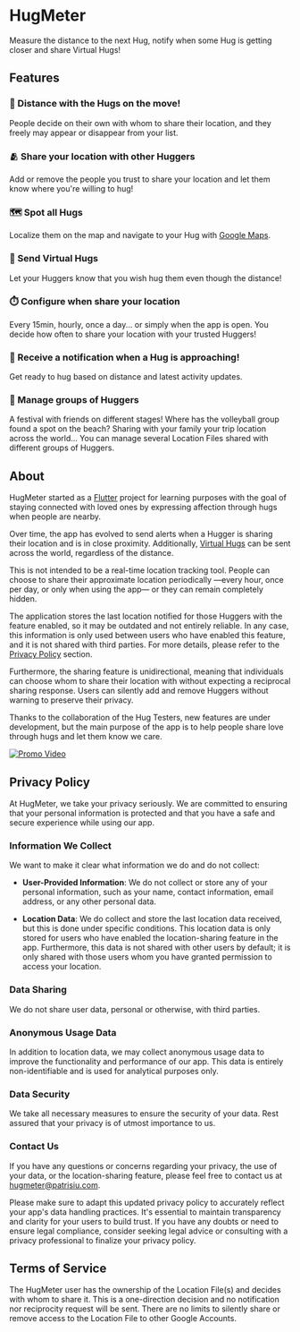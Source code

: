 # HugMeter

Measure the distance to the next Hug, notify when some Hug is getting closer and share Virtual Hugs!

## Features

### :walking: Distance with the Hugs on the move!

People decide on their own with whom to share their location, and they freely may appear or disappear from your list.

### :people_hugging: Share your location with other Huggers

Add or remove the people you trust to share your location and let them know where you're willing to hug!

### :world_map: Spot all Hugs

Localize them on the map and navigate to your Hug with [Google Maps](http://maps.google.com/).

### :purple_heart: Send Virtual Hugs

Let your Huggers know that you wish hug them even though the distance!

### :stopwatch: Configure when share your location

Every 15min, hourly, once a day... or simply when the app is open. You decide how often to share your location with your
trusted Huggers!

### :bell: Receive a notification when a Hug is approaching!

Get ready to hug based on distance and latest activity updates.

### :open_file_folder: Manage groups of Huggers

A festival with friends on different stages! Where has the volleyball group found a spot on the beach? Sharing with your
family your trip location across the world... You can manage several Location Files shared with different groups of
Huggers.

## About

HugMeter started as a [Flutter](https://flutter.dev/) project for learning purposes with the goal of staying connected
with loved ones by expressing affection through hugs when people are nearby.

Over time, the app has evolved to send alerts when a Hugger is sharing their location and is in close proximity.
Additionally, [Virtual Hugs](#purpleheart-send-virtual-hugs) can be sent across the world, regardless of the distance.

This is not intended to be a real-time location tracking tool. People can choose to share their approximate location
periodically —every hour, once per day, or only when using the app— or they can remain completely hidden.

The application stores the last location notified for those Huggers with the feature enabled, so it may be outdated and
not entirely reliable. In any case, this information is only used between users who have enabled this feature, and it is
not shared with third parties. For more details, please refer to the [Privacy Policy](#privacy-policy) section.

Furthermore, the sharing feature is unidirectional, meaning that individuals can choose whom to share their location
with without expecting a reciprocal sharing response. Users can silently add and remove Huggers without warning to
preserve their privacy.

Thanks to the collaboration of the Hug Testers, new features are under development, but the main purpose of the app is
to help people share love through hugs and let them know we care.

[![Promo Video](https://patrisiu.github.io/hugmeter/icons/HugMeter-192.png)](https://drive.google.com/file/d/1LNeaW14QaNAP6QoGOluL1UhYnBACPiLo/view?usp=sharing)

## Privacy Policy

At HugMeter, we take your privacy seriously. We are committed to ensuring that your personal information is protected and that you have a safe and secure experience while using our app.

### Information We Collect

We want to make it clear what information we do and do not collect:

* **User-Provided Information**: We do not collect or store any of your personal information, such as your name, contact information, email address, or any other personal data.

* **Location Data**: We do collect and store the last location data received, but this is done under specific conditions. This location data is only stored for users who have enabled the location-sharing feature in the app. Furthermore, this data is not shared with other users by default; it is only shared with those users whom you have granted permission to access your location.

### Data Sharing

We do not share user data, personal or otherwise, with third parties.

### Anonymous Usage Data

In addition to location data, we may collect anonymous usage data to improve the functionality and performance of our app. This data is entirely non-identifiable and is used for analytical purposes only.

### Data Security

We take all necessary measures to ensure the security of your data. Rest assured that your privacy is of utmost importance to us.

### Contact Us

If you have any questions or concerns regarding your privacy, the use of your data, or the location-sharing feature, please feel free to contact us at hugmeter@patrisiu.com.

Please make sure to adapt this updated privacy policy to accurately reflect your app's data handling practices. It's essential to maintain transparency and clarity for your users to build trust. If you have any doubts or need to ensure legal compliance, consider seeking legal advice or consulting with a privacy professional to finalize your privacy policy.

## Terms of Service

The HugMeter user has the ownership of the Location File(s) and decides with whom to share it. This is a one-direction
decision and no notification nor reciprocity request will be sent. There are no limits to silently share or remove
access to the Location File to other Google Accounts.